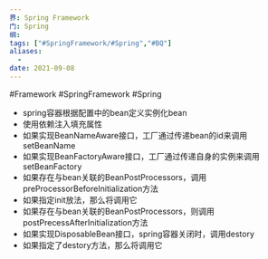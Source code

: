 ```yaml
---
界: Spring Framework
门: Spring
纲: 
tags: ["#SpringFramework/#Spring","#BQ"]
aliases:
  - 
date: 2021-09-08
---
```

 #Framework #SpringFramework #Spring

-   spring容器根据配置中的bean定义实例化bean
-   使用依赖注入填充属性
-   如果实现BeanNameAware接口，工厂通过传递bean的id来调用setBeanName
-   如果实现BeanFactoryAware接口，工厂通过传递自身的实例来调用setBeanFactory
-   如果存在与bean关联的BeanPostProcessors，调用preProcessorBeforeInitialization方法
-   如果指定init放法，那么将调用它
-   如果存在与bean关联的BeanPostProcessors，则调用postPrecessAfterInitialization方法
-   如果实现DisposableBean接口，spring容器关闭时，调用destory
-   如果指定了destory方法，那么将调用它